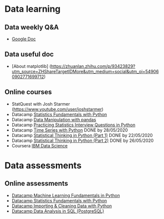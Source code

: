 # Data learning

## Data weekly Q&A 
* [Google Doc](https://docs.google.com/document/d/1wx5IKBBwo9QEmnLCsHXE8m7sBHK30G46WnTD6q4srV8/edit?usp=sharing)

## Data useful doc
* [About matplotlib] (https://zhuanlan.zhihu.com/p/93423829?utm_source=ZHShareTargetIDMore&utm_medium=social&utm_oi=549060902771699712)

## Online courses
* StatQuest with Josh Starmer (https://www.youtube.com/user/joshstarmer)
* Datacamp [Statistics Fundamentals with Python
](https://learn.datacamp.com/skill-tracks/statistics-fundamentals-with-python)
* Datacamp [Data Manipulation with pandas](https://learn.datacamp.com/courses/data-manipulation-with-pandas)
* Datacamp [Practicing Statistics Interview Questions in Python](https://learn.datacamp.com/courses/practicing-statistics-interview-questions-in-python)
* Datacamp [Time Series with Python](https://learn.datacamp.com/skill-tracks/time-series-with-python) DONE by 28/05/2020
* Datacamp [Statistical Thinking in Python (Part 1)](https://learn.datacamp.com/courses/statistical-thinking-in-python-part-1) DONE by 22/05/2020
* Datacamp [Statistical Thinking in Python (Part 2)](https://learn.datacamp.com/courses/statistical-thinking-in-python-part-2) DONE by 26/05/2020
* Coursera [IBM Data Science](https://www.coursera.org/professional-certificates/ibm-data-science)

# Data assessments

## Online assessments
* [Datacamp Machine Learning Fundamentals in Python](https://assessment.datacamp.com/machine-learning-fundamentals-with-python)
* [Datacamp Statistics Fundamentals with Python](https://assessment.datacamp.com/statistics-fundamentals-with-python)
* [Datacamp Importing & Cleaning Data with Python](https://assessment.datacamp.com/importing-cleaning-data-with-python)
* [Datacamp Data Analysis in SQL (PostgreSQL)](https://assessment.datacamp.com/data-analysis-in-sql)
